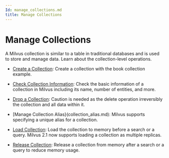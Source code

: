 ```yaml
---
Id: manage_collections.md
title: Manage Collections
---
```


# Manage Collections

A Milvus collection is similar to a table in traditional databases and is used to store and manage data. Learn about the collection-level operations.

- [Create a Collection](create_collection.md): Create a collection with the book collection example.

- [Check Collection Information](check_collection.md): Check the basic information of a collection in Milvus including its name, number of entities, and more.

- [Drop a Collection](drop_collection.md): Caution is needed as the delete operation irreversibly the collection and all data within it.

- [Manage Collection Alias}(collection_alias.md): Milvus supports specifying a unique alias for a collection.

- [Load Collection](load_collection.md): Load the collection to memory before a search or a query. Milvus 2.1 now supports loading a collection as multiple replicas.

- [Release Collection](release_collection.md): Release a collection from memory after a search or a query to reduce memory usage.
